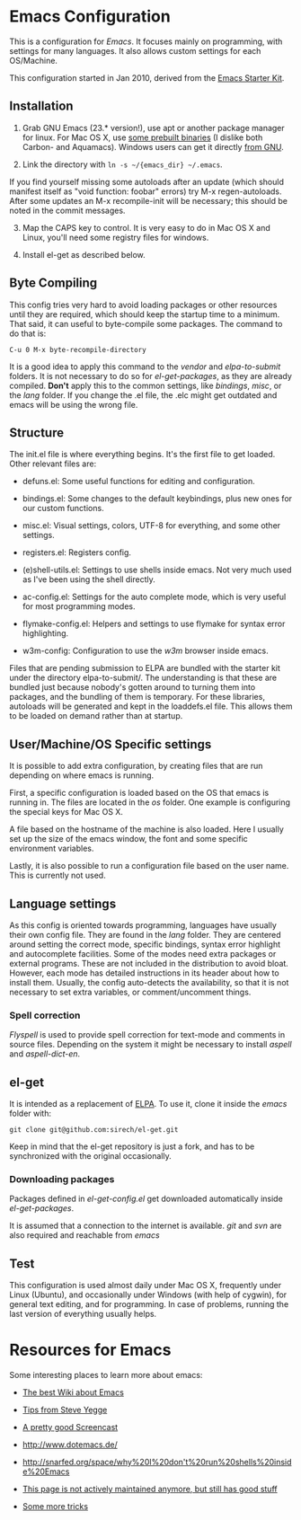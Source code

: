 # Emacs Configuration

This is a configuration for _Emacs_. It focuses mainly on programming,
with settings for many languages. It also allows custom settings for
each OS/Machine.

This configuration started in Jan 2010, derived from the [Emacs
Starter Kit](http://github.com/technomancy/emacs-starter-kit/).

## Installation

1. Grab GNU Emacs (23.* version!), use apt or another package manager
for linux. For Mac OS X, use [some prebuilt
binaries](http://emacsformacosx.com/) (I dislike both Carbon- and
Aquamacs). Windows users can get it directly [from
GNU](http://ftp.gnu.org/pub/gnu/emacs/windows/emacs-23.1-bin-i386.zip).

2. Link the directory with `ln -s ~/{emacs_dir} ~/.emacs`.

If you find yourself missing some autoloads after an update (which
should manifest itself as "void function: foobar" errors) try M-x
regen-autoloads. After some updates an M-x recompile-init will be
necessary; this should be noted in the commit messages.

3. Map the CAPS key to control. It is very easy to do in Mac OS X and
Linux, you'll need some registry files for windows.

4. Install el-get as described below.

## Byte Compiling

This config tries very hard to avoid loading packages or other
resources until they are required, which should keep the startup time
to a minimum. That said, it can useful to byte-compile some
packages. The command to do that is:

`C-u 0 M-x byte-recompile-directory`

It is a good idea to apply this command to the _vendor_ and
_elpa-to-submit_ folders. It is not necessary to do so for
_el-get-packages_, as they are already compiled. __Don't__ apply this
to the common settings, like _bindings_, _misc_, or the _lang_
folder. If you change the .el file, the .elc might get outdated and
emacs will be using the wrong file.

## Structure

The init.el file is where everything begins. It's the first file to
get loaded. Other relevant files are:

* defuns.el: Some useful functions for editing and configuration.

* bindings.el: Some changes to the default keybindings, plus new ones
  for our custom functions.

* misc.el: Visual settings, colors, UTF-8 for everything, and some
  other settings.

* registers.el: Registers config.

* (e)shell-utils.el: Settings to use shells inside emacs. Not very
  much used as I've been using the shell directly.

* ac-config.el: Settings for the auto complete mode, which is very
  useful for most programming modes.

* flymake-config.el: Helpers and settings to use flymake for syntax
  error highlighting.

* w3m-config: Configuration to use the _w3m_ browser inside emacs.

Files that are pending submission to ELPA are bundled with the starter
kit under the directory elpa-to-submit/. The understanding is that
these are bundled just because nobody's gotten around to turning them
into packages, and the bundling of them is temporary. For these
libraries, autoloads will be generated and kept in the loaddefs.el
file. This allows them to be loaded on demand rather than at startup.

## User/Machine/OS Specific settings

It is possible to add extra configuration, by creating files that are
run depending on where emacs is running.

First, a specific configuration is loaded based on the OS that emacs is
running in. The files are located in the _os_ folder. One example is
configuring the special keys for Mac OS X.

A file based on the hostname of the machine is also loaded. Here I
usually set up the size of the emacs window, the font and some
specific environment variables.

Lastly, it is also possible to run a configuration file based on the
user name. This is currently not used.

## Language settings

As this config is oriented towards programming, languages have usually
their own config file. They are found in the _lang_ folder. They are
centered around setting the correct mode, specific bindings, syntax
error highlight and autocomplete facilities. Some of the modes need
extra packages or external programs. These are not included in the
distribution to avoid bloat. However, each mode has detailed
instructions in its header about how to install them. Usually, the
config auto-detects the availability, so that it is not necessary to
set extra variables, or comment/uncomment things.

### Spell correction

_Flyspell_ is used to provide spell correction for text-mode and
comments in source files. Depending on the system it might be
necessary to install _aspell_ and _aspell-dict-en_.

## el-get

It is intended as a replacement of [ELPA](http://tromey.com/elpa). To
use it, clone it inside the _emacs_ folder with:

`git clone git@github.com:sirech/el-get.git`

Keep in mind that the el-get repository is just a fork, and has to be
synchronized with the original occasionally.

### Downloading packages

Packages defined in _el-get-config.el_ get downloaded automatically
inside _el-get-packages_.

It is assumed that a connection to the internet is available. _git_
and _svn_ are also required and reachable from _emacs_

## Test

This configuration is used almost daily under Mac OS X, frequently
under Linux (Ubuntu), and occasionally under Windows (with help of
cygwin), for general text editing, and for programming. In case of
problems, running the last version of everything usually helps.

# Resources for Emacs

Some interesting places to learn more about emacs:

* [The best Wiki about Emacs](www.emacswiki.org)

* [Tips from Steve
  Yegge](http://steve.yegge.googlepages.com/effective-emacs)

* [A pretty good Screencast](http://peepcode.com/products/meet-emacs)

* http://www.dotemacs.de/

* http://snarfed.org/space/why%20I%20don't%20run%20shells%20inside%20Emacs
  
* [This page is not actively maintained anymore, but still has good
  stuff](http://emacsblog.org/)
  
* [Some more tricks](http://sachachua.com/wp/category/emacs/)
